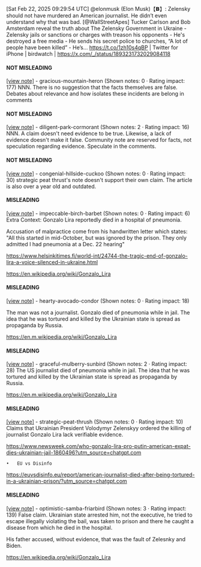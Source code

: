[Sat Feb 22, 2025 09:29:54 UTC] @elonmusk (Elon Musk)【𝗕】: Zelensky should not have murdered an American journalist.  He didn’t even understand why that was bad. [@WallStreetApes] Tucker Carlson and Bob Amsterdam reveal the truth about The Zelensky Government in Ukraine - Zelensky jails or sanctions or charges with treason his opponents - He's destroyed a free media - He sends his secret police to churches, “A lot of people have been killed” - He’s… https://t.co/1zh10s4qBP | Twitter for iPhone | birdwatch | https://x.com/_/status/1893231732029084118

#### NOT MISLEADING

[[view note]](https://x.com/i/birdwatch/n/1893240806518960415) - gracious-mountain-heron (Shown notes: 0 · Rating impact: 177)
NNN. There is no suggestion that the facts themselves are false. Debates about relevance and how isolates these incidents are belong in comments

#### NOT MISLEADING

[[view note]](https://x.com/i/birdwatch/n/1893255393343672751) - diligent-park-cormorant (Shown notes: 2 · Rating impact: 16)
NNN. A claim doesn't need evidence to be true. Likewise, a lack of evidence doesn't make it false. Community note are reserved for facts, not speculation regarding evidence. Speculate in the comments.

#### NOT MISLEADING

[[view note]](https://x.com/i/birdwatch/n/1893290556299571318) - congenial-hillside-cuckoo (Shown notes: 0 · Rating impact: 30)
strategic peat thrust's note doesn't support their own claim. The article is also over a year old and outdated. 

#### MISLEADING

[[view note]](https://x.com/i/birdwatch/n/1893458079607357559) - impeccable-birch-barbet (Shown notes: 0 · Rating impact: 6)
Extra Context:
Gonzalo Lira reportedly died in a hospital of pneumonia.

Accusation of malpractice come from his handwritten letter which states: 
"All this started in mid-October, but was ignored by the prison. They only admitted I had pneumonia at a Dec. 22 hearing"

https://www.helsinkitimes.fi/world-int/24744-the-tragic-end-of-gonzalo-lira-a-voice-silenced-in-ukraine.html

https://en.wikipedia.org/wiki/Gonzalo_Lira

#### MISLEADING

[[view note]](https://x.com/i/birdwatch/n/1893348322519458279) - hearty-avocado-condor (Shown notes: 0 · Rating impact: 18)

The man was not a journalist. Gonzalo died of pneumonia while in jail. The idea that he was tortured and killed by the Ukrainian state is spread as propaganda by Russia.

https://en.m.wikipedia.org/wiki/Gonzalo_Lira

#### MISLEADING

[[view note]](https://x.com/i/birdwatch/n/1893335774537318528) - graceful-mulberry-sunbird (Shown notes: 2 · Rating impact: 28)
The US journalist died of pneumonia while in jail. The idea that he was tortured and killed by the Ukrainian state is spread as propaganda by Russia.

https://en.m.wikipedia.org/wiki/Gonzalo_Lira

#### MISLEADING

[[view note]](https://x.com/i/birdwatch/n/1893248116859773278) - strategic-peat-thrush (Shown notes: 0 · Rating impact: 10)
Claims that Ukrainian President Volodymyr Zelenskyy ordered the killing of journalist Gonzalo Lira lack verifiable evidence.

https://www.newsweek.com/who-gonzalo-lira-pro-putin-american-expat-dies-ukrainian-jail-1860496?utm_source=chatgpt.com

	•	EU vs Disinfo
https://euvsdisinfo.eu/report/american-journalist-died-after-being-tortured-in-a-ukrainian-prison/?utm_source=chatgpt.com

#### MISLEADING

[[view note]](https://x.com/i/birdwatch/n/1893237165242359977) - optimistic-samba-friarbird (Shown notes: 3 · Rating impact: 139)
False claim. Ukrainian state arrested him, not the executive, he tried to escape illegally violating the bail, was taken to prison and there he caught a disease from which he died in the hospital.

His father accused, without evidence, that was the fault of Zelesnky and Biden.

https://en.wikipedia.org/wiki/Gonzalo_Lira
